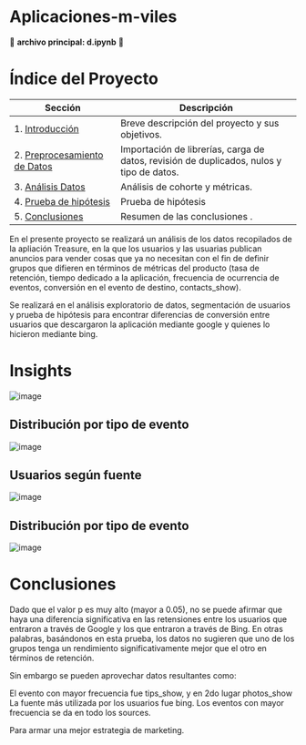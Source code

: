 # Aplicaciones-m-viles

🚨 **archivo principal: d.ipynb** 🚨

# Índice del Proyecto

| Sección                       | Descripción                                                       |
|-------------------------------|-------------------------------------------------------------------|
| 1. [Introducción](#introducción)          | Breve descripción del proyecto y sus objetivos.                |
| 2. [Preprocesamiento de Datos](#Análisis)|Importación de librerías, carga de datos, revisión de duplicados, nulos y tipo de datos.   |
| 3. [Análisis Datos](#instalación)         |Análisis de cohorte y métricas.|
| 4. [Prueba de hipótesis](#resultados)     |Prueba de hipótesis           |
| 5. [Conclusiones](#conclusiones)          |Resumen de las conclusiones .       |


En el presente proyecto se realizará un análisis de los datos recopilados de la apliación Treasure, en la que los usuarios y las usuarias publican anuncios para vender cosas que ya no necesitan con el fin de definir grupos que difieren en términos de métricas del producto (tasa de retención, tiempo dedicado a la aplicación, frecuencia de ocurrencia de eventos, conversión en el evento de destino, contacts_show).

Se realizará en el análisis exploratorio de datos, segmentación de usuarios y prueba de hipótesis para encontrar diferencias de conversión entre usuarios que descargaron la aplicación mediante google y quienes lo hicieron mediante bing.

# Insights

![image](https://github.com/user-attachments/assets/fd37b56a-5aef-4d40-a5b3-ffb90b94ba1c)

## Distribución por tipo de evento

![image](https://github.com/user-attachments/assets/c1498d1c-4241-437e-8c85-ed3452b4df1e)

## Usuarios según fuente 
![image](https://github.com/user-attachments/assets/7221a391-e7d8-4d9d-9f9b-8b86b12bb4cc)
## Distribución por tipo de evento  
![image](https://github.com/user-attachments/assets/32580fc6-29b5-4c09-87ba-a2298cf3eb97)


# Conclusiones
Dado que el valor p es muy alto (mayor a 0.05), no se puede afirmar que haya una diferencia significativa en las retensiones entre los usuarios que entraron a través de Google y los que entraron a través de Bing. En otras palabras, basándonos en esta prueba, los datos no sugieren que uno de los grupos tenga un rendimiento significativamente mejor que el otro en términos de retención.

Sin embargo se pueden aprovechar datos resultantes como:

El evento con mayor frecuencia fue tips_show, y en 2do lugar photos_show
La fuente más utilizada por los usuarios fue bing.
Los eventos con mayor frecuencia se da en todo los sources.

Para armar una mejor estrategia de marketing.
